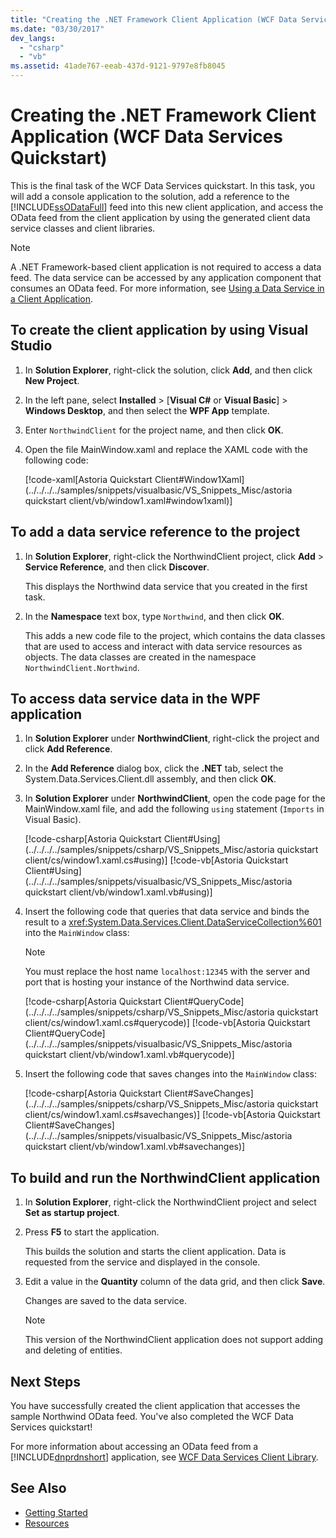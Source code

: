 ```yaml
---
title: "Creating the .NET Framework Client Application (WCF Data Services Quickstart)"
ms.date: "03/30/2017"
dev_langs:
  - "csharp"
  - "vb"
ms.assetid: 41ade767-eeab-437d-9121-9797e8fb8045
---
```

# Creating the .NET Framework Client Application (WCF Data Services Quickstart)

This is the final task of the WCF Data Services quickstart. In this task, you will add a console application to the solution, add a reference to the [!INCLUDE[ssODataFull](../../../../includes/ssodatafull-md.md)] feed into this new client application, and access the OData feed from the client application by using the generated client data service classes and client libraries.

> [!NOTE]
> A .NET Framework-based client application is not required to access a data feed. The data service can be accessed by any application component that consumes an OData feed. For more information, see [Using a Data Service in a Client Application](../../../../docs/framework/data/wcf/using-a-data-service-in-a-client-application-wcf-data-services.md).

## To create the client application by using Visual Studio

1.  In **Solution Explorer**, right-click the solution, click **Add**, and then click **New Project**.

2.  In the left pane, select **Installed** > [**Visual C#** or **Visual Basic**] > **Windows Desktop**, and then select the **WPF App** template.

3.  Enter `NorthwindClient` for the project name, and then click **OK**.

4.  Open the file MainWindow.xaml and replace the XAML code with the following code:

     [!code-xaml[Astoria Quickstart Client#Window1Xaml](../../../../samples/snippets/visualbasic/VS_Snippets_Misc/astoria quickstart client/vb/window1.xaml#window1xaml)]

## To add a data service reference to the project

1.  In **Solution Explorer**, right-click the NorthwindClient project, click **Add** > **Service Reference**, and then click **Discover**.

     This displays the Northwind data service that you created in the first task.

2.  In the **Namespace** text box, type `Northwind`, and then click **OK**.

     This adds a new code file to the project, which contains the data classes that are used to access and interact with data service resources as objects. The data classes are created in the namespace `NorthwindClient.Northwind`.

## To access data service data in the WPF application

1.  In **Solution Explorer** under **NorthwindClient**, right-click the project and click **Add Reference**.

2.  In the **Add Reference** dialog box, click the **.NET** tab, select the System.Data.Services.Client.dll assembly, and then click **OK**.

3. In **Solution Explorer** under **NorthwindClient**, open the code page for the MainWindow.xaml file, and add the following `using` statement (`Imports` in Visual Basic).

     [!code-csharp[Astoria Quickstart Client#Using](../../../../samples/snippets/csharp/VS_Snippets_Misc/astoria quickstart client/cs/window1.xaml.cs#using)]
     [!code-vb[Astoria Quickstart Client#Using](../../../../samples/snippets/visualbasic/VS_Snippets_Misc/astoria quickstart client/vb/window1.xaml.vb#using)]

3.  Insert the following code that queries that data service and binds the result to a <xref:System.Data.Services.Client.DataServiceCollection%601> into the `MainWindow` class:

    > [!NOTE]
    > You must replace the host name `localhost:12345` with the server and port that is hosting your instance of the Northwind data service.

     [!code-csharp[Astoria Quickstart Client#QueryCode](../../../../samples/snippets/csharp/VS_Snippets_Misc/astoria quickstart client/cs/window1.xaml.cs#querycode)]
     [!code-vb[Astoria Quickstart Client#QueryCode](../../../../samples/snippets/visualbasic/VS_Snippets_Misc/astoria quickstart client/vb/window1.xaml.vb#querycode)]

4.  Insert the following code that saves changes into the `MainWindow` class:

     [!code-csharp[Astoria Quickstart Client#SaveChanges](../../../../samples/snippets/csharp/VS_Snippets_Misc/astoria quickstart client/cs/window1.xaml.cs#savechanges)]
     [!code-vb[Astoria Quickstart Client#SaveChanges](../../../../samples/snippets/visualbasic/VS_Snippets_Misc/astoria quickstart client/vb/window1.xaml.vb#savechanges)]

## To build and run the NorthwindClient application

1.  In **Solution Explorer**, right-click the NorthwindClient project and select **Set as startup project**.

2.  Press **F5** to start the application.

     This builds the solution and starts the client application. Data is requested from the service and displayed in the console.

3.  Edit a value in the **Quantity** column of the data grid, and then click **Save**.

     Changes are saved to the data service.

    > [!NOTE]
    > This version of the NorthwindClient application does not support adding and deleting of entities.

## Next Steps

You have successfully created the client application that accesses the sample Northwind OData feed. You've also completed the WCF Data Services quickstart!

For more information about accessing an OData feed from a [!INCLUDE[dnprdnshort](../../../../includes/dnprdnshort-md.md)] application, see [WCF Data Services Client Library](../../../../docs/framework/data/wcf/wcf-data-services-client-library.md).

## See Also

- [Getting Started](../../../../docs/framework/data/wcf/getting-started-with-wcf-data-services.md)
- [Resources](../../../../docs/framework/data/wcf/wcf-data-services-resources.md)
